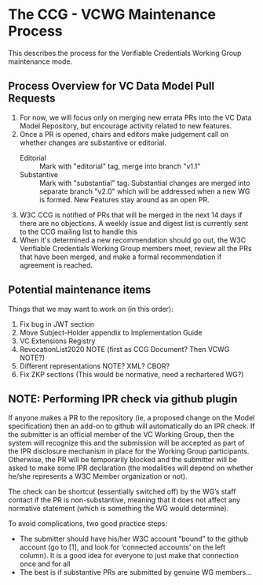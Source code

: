 # The CCG - VCWG Maintenance Process

This describes the process for the Verifiable Credentials Working Group maintenance mode. 

## Process Overview for VC Data Model Pull Requests

1. For now, we will focus only on merging new errata PRs into the VC Data Model Repository,
   but encourage activity related to new features.
2. Once a PR is opened, chairs and editors make judgement call on whether
   changes are substantive or editorial.
   <dl>
     <dt>Editorial</dt>
     <dd>Mark with "editorial" tag, merge into branch "v1.1"</dd>
     <dt>Substantive</dt>
     <dd>Mark with "substantial" tag. Substantial changes are merged into separate branch "v2.0" which will be addressed when a new WG is formed. New Features stay around as an open PR.</dd>
   </dl>
3. W3C CCG is notified of PRs that will be merged in the next 14 days if there
   are no objections. A weekly issue and digest list is currently sent to the CCG mailing list to handle this
4. When it's determined a new recommendation should go out, the W3C Verifiable
   Credentials Working Group members meet, review all the PRs that have been
   merged, and make a formal recommendation if agreement is reached.

## Potential maintenance items

Things that we may want to work on (in this order):



1. Fix bug in JWT section
2. Move Subject-Holder appendix to Implementation Guide
3. VC Extensions Registry
4. RevocationList2020 NOTE (first as CCG Document? Then VCWG NOTE?)
5. Different representations NOTE? XML? CBOR?
6. Fix ZKP sections (This would be normative, need a rechartered WG?)


## NOTE: Performing IPR check via github plugin

If anyone makes a PR to the repository (ie, a proposed change on the Model specification) then an add-on to github will automatically do an IPR check.  If the submitter is an official member of the VC Working Group, then the system will recognize this and the submission will be accepted as part of the IPR disclosure mechanism in place for the Working Group participants. Otherwise, the PR will be temporarily blocked and the submitter will be asked to make some IPR declaration (the modalities will depend on whether he/she represents a W3C Member organization or not). 

The check can be shortcut (essentially switched off) by the WG’s staff contact if the PR is non-substantive, meaning that it does not affect any normative statement (which is something the WG would determine).

To avoid complications, two good practice steps:



*   The submitter should have his/her W3C account “bound” to the github account (go to [1], and look for ‘connected accounts’ on the left column). It is a good idea for everyone to just make that connection once and for all
*   The best is if substantive PRs are submitted by genuine WG members...
